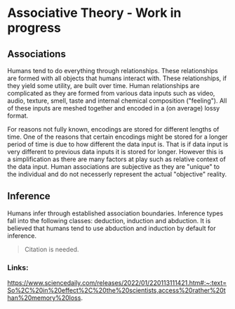 # Associative Theory - Work in progress

## Associations

Humans tend to do everything through relationships. These relationships are formed with all objects that humans interact with. These relationships, if they yield some utility, are built over time. Human relationships are complicated as they are formed from various data inputs such as video, audio, texture, smell, taste and internal chemical composition ("feeling"). All of these inputs are meshed together and encoded in a (on average) lossy format. 

For reasons not fully known, encodings are stored for different lengths of time. One of the reasons that certain encodings might be stored for a longer period of time is due to how different the data input is. That is if data input is very different to previous data inputs it is stored for longer. However this is a simplification as there are many factors at play such as relative context of the data input. Human associations are subjective as they are "unique" to the individual and do not necesserly represent the actual "objective" reality. 

## Inference
 
Humans infer through established association boundaries. Inference types fall into the following classes: deduction, induction and abduction. It is believed that humans tend to use abduction and induction by default for inference. 
 
> Citation is needed.


### Links:
https://www.sciencedaily.com/releases/2022/01/220113111421.htm#:~:text=So%2C%20in%20effect%2C%20the%20scientists,access%20rather%20than%20memory%20loss. 